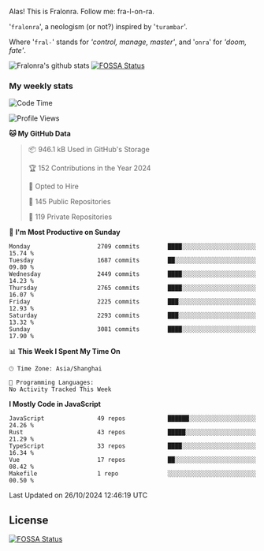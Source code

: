 Alas! This is Fralonra. Follow me: fra-l-on-ra.

'`fralonra`', a neologism (or not?) inspired by '`turambar`'.

Where '`fral-`' stands for *'control, manage, master'*, and '`onra`' for *'doom, fate'*.

![Fralonra's github stats](https://github-readme-stats.vercel.app/api?username=fralonra)
[![FOSSA Status](https://app.fossa.com/api/projects/git%2Bgithub.com%2Ffralonra%2Ffralonra.svg?type=shield)](https://app.fossa.com/projects/git%2Bgithub.com%2Ffralonra%2Ffralonra?ref=badge_shield)

### My weekly stats

<!--START_SECTION:waka-->
![Code Time](http://img.shields.io/badge/Code%20Time-4%2C608%20hrs%2040%20mins-blue)

![Profile Views](http://img.shields.io/badge/Profile%20Views-0-blue)

**🐱 My GitHub Data** 

> 📦 946.1 kB Used in GitHub's Storage 
 > 
> 🏆 152 Contributions in the Year 2024
 > 
> 💼 Opted to Hire
 > 
> 📜 145 Public Repositories 
 > 
> 🔑 119 Private Repositories 
 > 
📅 **I'm Most Productive on Sunday** 

```text
Monday                   2709 commits        ████░░░░░░░░░░░░░░░░░░░░░   15.74 % 
Tuesday                  1687 commits        ██░░░░░░░░░░░░░░░░░░░░░░░   09.80 % 
Wednesday                2449 commits        ████░░░░░░░░░░░░░░░░░░░░░   14.23 % 
Thursday                 2765 commits        ████░░░░░░░░░░░░░░░░░░░░░   16.07 % 
Friday                   2225 commits        ███░░░░░░░░░░░░░░░░░░░░░░   12.93 % 
Saturday                 2293 commits        ███░░░░░░░░░░░░░░░░░░░░░░   13.32 % 
Sunday                   3081 commits        ████░░░░░░░░░░░░░░░░░░░░░   17.90 % 
```


📊 **This Week I Spent My Time On** 

```text
🕑︎ Time Zone: Asia/Shanghai

💬 Programming Languages: 
No Activity Tracked This Week
```

**I Mostly Code in JavaScript** 

```text
JavaScript               49 repos            ██████░░░░░░░░░░░░░░░░░░░   24.26 % 
Rust                     43 repos            █████░░░░░░░░░░░░░░░░░░░░   21.29 % 
TypeScript               33 repos            ████░░░░░░░░░░░░░░░░░░░░░   16.34 % 
Vue                      17 repos            ██░░░░░░░░░░░░░░░░░░░░░░░   08.42 % 
Makefile                 1 repo              ░░░░░░░░░░░░░░░░░░░░░░░░░   00.50 % 
```




 Last Updated on 26/10/2024 12:46:19 UTC
<!--END_SECTION:waka-->

## License
[![FOSSA Status](https://app.fossa.com/api/projects/git%2Bgithub.com%2Ffralonra%2Ffralonra.svg?type=large)](https://app.fossa.com/projects/git%2Bgithub.com%2Ffralonra%2Ffralonra?ref=badge_large)